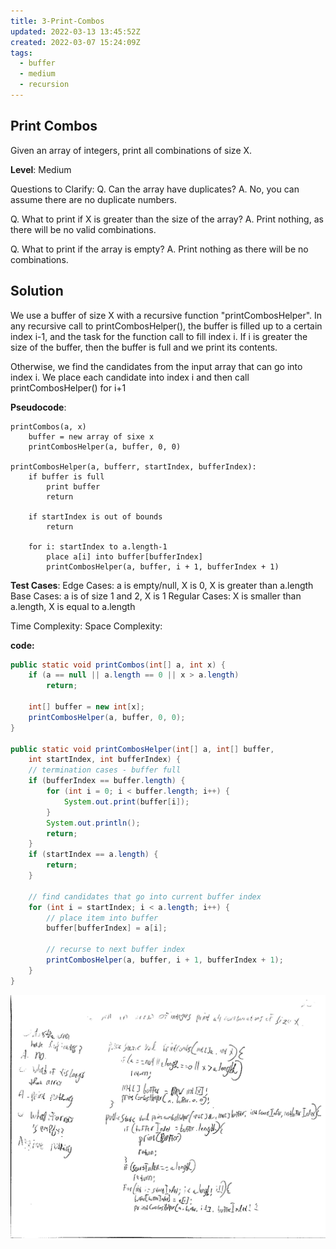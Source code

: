 ```yaml
---
title: 3-Print-Combos
updated: 2022-03-13 13:45:52Z
created: 2022-03-07 15:24:09Z
tags:
  - buffer
  - medium
  - recursion
---
```


## Print Combos

Given an array of integers, print all combinations of size X.

**Level**: Medium

Questions to Clarify:
Q. Can the array have duplicates?
A. No, you can assume there are no duplicate numbers.

Q. What to print if X is greater than the size of the array?
A. Print nothing, as there will be no valid combinations.

Q. What to print if the array is empty?
A. Print nothing as there will be no combinations.

## Solution

We use a buffer of size X with a recursive function "printCombosHelper".
In any recursive call to printCombosHelper(), the buffer is filled up to a certain index i-1, and the task for the function call to fill index i. If i is greater the size of the buffer, then the buffer is full and we print its contents.

Otherwise, we find the candidates from the input array that can go into index i. We place each candidate into index i and then call printCombosHelper() for i+1

**Pseudocode**:

```
printCombos(a, x)
    buffer = new array of sixe x
    printCombosHelper(a, buffer, 0, 0)

printCombosHelper(a, bufferr, startIndex, bufferIndex):
    if buffer is full
        print buffer
        return

    if startIndex is out of bounds
        return
    
    for i: startIndex to a.length-1
        place a[i] into buffer[bufferIndex]
        printCombosHelper(a, buffer, i + 1, bufferIndex + 1)
```

**Test Cases**:
Edge Cases: a is empty/null, X is 0, X is greater than a.length
Base Cases: a is of size 1 and 2, X is 1
Regular Cases: X is smaller than a.length, X is equal to a.length

Time Complexity:
Space Complexity:

**code:**

```java
public static void printCombos(int[] a, int x) {
    if (a == null || a.length == 0 || x > a.length)
        return;

    int[] buffer = new int[x];
    printCombosHelper(a, buffer, 0, 0);
}

public static void printCombosHelper(int[] a, int[] buffer,
    int startIndex, int bufferIndex) {
    // termination cases - buffer full
    if (bufferIndex == buffer.length) {
        for (int i = 0; i < buffer.length; i++) {
            System.out.print(buffer[i]);
        }
        System.out.println();
        return;
    }
    if (startIndex == a.length) {
        return;
    }

    // find candidates that go into current buffer index
    for (int i = startIndex; i < a.length; i++) {
        // place item into buffer
        buffer[bufferIndex] = a[i];

        // recurse to next buffer index
        printCombosHelper(a, buffer, i + 1, bufferIndex + 1);
    }
}
```

![findCombos.jpg](../../_resources/findCombos.jpg)